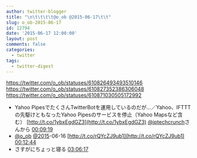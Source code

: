 ```yaml
---
author: twitter-blogger
title: "\n\t\t\t\t@o_ob @2015-06-17\t\t"
slug: o_ob-2015-06-17
id: 12794
date: '2015-06-17 12:00:00'
layout: post
comments: false
categories:
  - twitter
tags:
  - twitter-digest
---
```


https://twitter.com/o_ob/statuses/610826493493510146 https://twitter.com/o_ob/statuses/610827352386306048 https://twitter.com/o_ob/statuses/610871030505172992  

*   Yahoo PipesでたくさんTwitterBotを運用しているのだが…／Yahoo、IFTTTの先駆けともなったYahoo Pipesのサービスを停止（Yahoo Mapsなど含む） [http://t.co/1ybxEgdGZ3](http://t.co/1ybxEgdGZ3) [@jptechcrunch](https://twitter.com/jptechcrunch)さんから [00:09:19](https://twitter.com/o_ob/statuses/610826493493510146)
*   [@o_ob](https://twitter.com/o_ob) [@2015](https://twitter.com/2015)-06-16 [http://t.co/rQYcZJ9ub1](http://t.co/rQYcZJ9ub1) [00:12:44](https://twitter.com/o_ob/statuses/610827352386306048)
*   さすがにちょっと寝る [03:06:17](https://twitter.com/o_ob/statuses/610871030505172992)